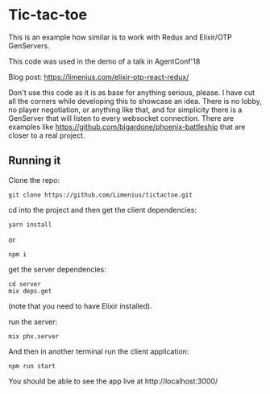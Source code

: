 # Tic-tac-toe

This is an example how similar is to work with Redux and Elixir/OTP GenServers.

This code was used in the demo of a talk in AgentConf'18

Blog post: https://limenius.com/elixir-otp-react-redux/

Don't use this code as it is as base for anything serious, please. I have cut all the corners while developing
this to showcase an idea. There is no lobby, no player negotiation, or anything like that, and for simplicity
there is a GenServer that will listen to every websocket connection. There are examples like https://github.com/bigardone/phoenix-battleship that are closer to a real project.

## Running it

Clone the repo:

````
git clone https://github.com/Limenius/tictactoe.git
````

cd into the project and then get the client dependencies:
````
yarn install
````
or

````
npm i
````

get the server dependencies:

````
cd server
mix deps.get
````
(note that you need to have Elixir installed).

run the server:

````
mix phx.server
````

And then in another terminal run the client application:

````
npm run start
````

You should be able to see the app live at http://localhost:3000/
